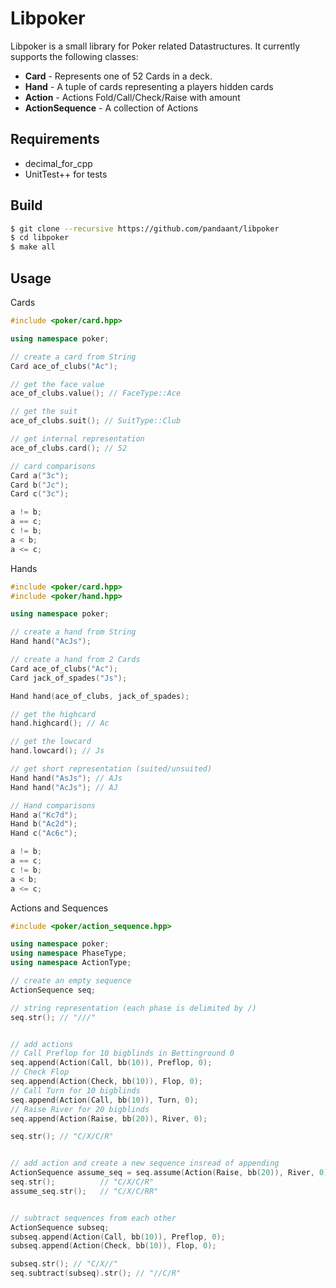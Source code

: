 # Libpoker
Libpoker is a small library for Poker related Datastructures. It currently supports the following classes:

* **Card** - Represents one of 52 Cards in a deck.
* **Hand** - A tuple of cards representing a players hidden cards
* **Action** - Actions Fold/Call/Check/Raise with amount
* **ActionSequence** - A collection of Actions 

## Requirements
* decimal_for_cpp
* UnitTest++ for tests

## Build
```bash
$ git clone --recursive https://github.com/pandaant/libpoker
$ cd libpoker
$ make all
```

## Usage

Cards

```c++
#include <poker/card.hpp>

using namespace poker;

// create a card from String
Card ace_of_clubs("Ac");

// get the face value
ace_of_clubs.value(); // FaceType::Ace

// get the suit
ace_of_clubs.suit(); // SuitType::Club

// get internal representation
ace_of_clubs.card(); // 52

// card comparisons
Card a("3c");
Card b("Jc");
Card c("3c");

a != b;
a == c;
c != b;
a < b;
a <= c;

```
Hands

```c++
#include <poker/card.hpp>
#include <poker/hand.hpp>

using namespace poker;

// create a hand from String
Hand hand("AcJs");

// create a hand from 2 Cards
Card ace_of_clubs("Ac");
Card jack_of_spades("Js");

Hand hand(ace_of_clubs, jack_of_spades);

// get the highcard
hand.highcard(); // Ac

// get the lowcard
hand.lowcard(); // Js

// get short representation (suited/unsuited)
Hand hand("AsJs"); // AJs
Hand hand("AcJs"); // AJ

// Hand comparisons
Hand a("Kc7d");
Hand b("Ac2d");
Hand c("Ac6c");

a != b;
a == c;
c != b;
a < b;
a <= c;

```
Actions and Sequences

```c++
#include <poker/action_sequence.hpp>

using namespace poker;
using namespace PhaseType;
using namespace ActionType;

// create an empty sequence
ActionSequence seq;

// string representation (each phase is delimited by /)
seq.str(); // "///"


// add actions
// Call Preflop for 10 bigblinds in Bettinground 0
seq.append(Action(Call, bb(10)), Preflop, 0);
// Check Flop 
seq.append(Action(Check, bb(10)), Flop, 0);
// Call Turn for 10 bigblinds
seq.append(Action(Call, bb(10)), Turn, 0);
// Raise River for 20 bigblinds
seq.append(Action(Raise, bb(20)), River, 0);

seq.str(); // "C/X/C/R"


// add action and create a new sequence insread of appending
ActionSequence assume_seq = seq.assume(Action(Raise, bb(20)), River, 0);
seq.str(); 			// "C/X/C/R"
assume_seq.str(); 	// "C/X/C/RR"


// subtract sequences from each other
ActionSequence subseq;
subseq.append(Action(Call, bb(10)), Preflop, 0);
subseq.append(Action(Check, bb(10)), Flop, 0);

subseq.str(); // "C/X//"
seq.subtract(subseq).str(); // "//C/R"

```

